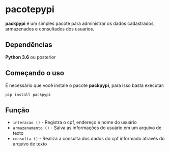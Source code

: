 # pacotepypi

**packpypi** é um simples pacote para administrar os dados cadastrados, armazenados e consultados dos usuarios.

## Dependências
**Python 3.6** ou posterior


## Começando o uso
É necessário que você instale o pacote **packpypi**, para isso basta executar:
```
pip install packpypi
```

## Função

* `interacao ()` - Registra o cpf, endereço e nome do usuário
* `armazenamento ()` - Salva as informações do usuário em um arquivo de texto
* `consulta ()` - Realiza a consulta dos dados do cpf informado através do arquivo de texto



